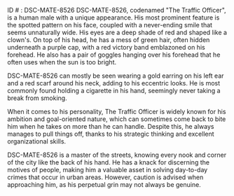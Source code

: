 ID # : DSC-MATE-8526
DSC-MATE-8526, codenamed "The Traffic Officer", is a human male with a unique appearance. His most prominent feature is the spotted pattern on his face, coupled with a never-ending smile that seems unnaturally wide. His eyes are a deep shade of red and shaped like a clown's. On top of his head, he has a mess of green hair, often hidden underneath a purple cap, with a red victory band emblazoned on his forehead. He also has a pair of goggles hanging over his forehead that he often uses when the sun is too bright. 

DSC-MATE-8526 can mostly be seen wearing a gold earring on his left ear and a red scarf around his neck, adding to his eccentric looks. He is most commonly found holding a cigarette in his hand, seemingly never taking a break from smoking. 

When it comes to his personality, The Traffic Officer is widely known for his ambition and goal-oriented nature, which can sometimes come back to bite him when he takes on more than he can handle. Despite this, he always manages to pull things off, thanks to his strategic thinking and excellent organizational skills. 

DSC-MATE-8526 is a master of the streets, knowing every nook and corner of the city like the back of his hand. He has a knack for discerning the motives of people, making him a valuable asset in solving day-to-day crimes that occur in urban areas. However, caution is advised when approaching him, as his perpetual grin may not always be genuine.